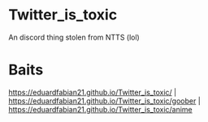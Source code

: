 # Twitter_is_toxic
An discord thing stolen from NTTS (lol)

# Baits
https://eduardfabian21.github.io/Twitter_is_toxic/ | https://eduardfabian21.github.io/Twitter_is_toxic/goober | https://eduardfabian21.github.io/Twitter_is_toxic/anime
